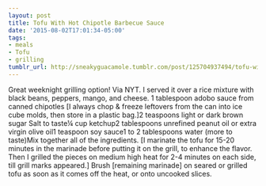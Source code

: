 ```yaml
---
layout: post
title: Tofu With Hot Chipotle Barbecue Sauce
date: '2015-08-02T17:01:34-05:00'
tags:
- meals
- Tofu
- grilling
tumblr_url: http://sneakyguacamole.tumblr.com/post/125704937494/tofu-with-hot-chipotle-barbecue-sauce
---
```

Great weeknight grilling option! Via NYT. I served it over a rice mixture with black beans, peppers, mango, and cheese. 1 tablespoon adobo sauce from canned chipotles [I always chop & freeze leftovers from the can into ice cube molds, then store in a plastic bag.]2 teaspoons light or dark brown sugar Salt to taste¼ cup ketchup2 tablespoons unrefined peanut oil or extra virgin olive oil1 teaspoon soy sauce1 to 2 tablespoons water (more to taste)Mix together all of the ingredients. [I marinate the tofu for 15-20 minutes in the marinade before putting it on the grill, to enhance the flavor. Then I grilled the pieces on medium high heat for 2-4 minutes on each side, till grill marks appeared.] Brush [remaining marinade] on seared or grilled tofu as soon as it comes off the heat, or onto uncooked slices.
